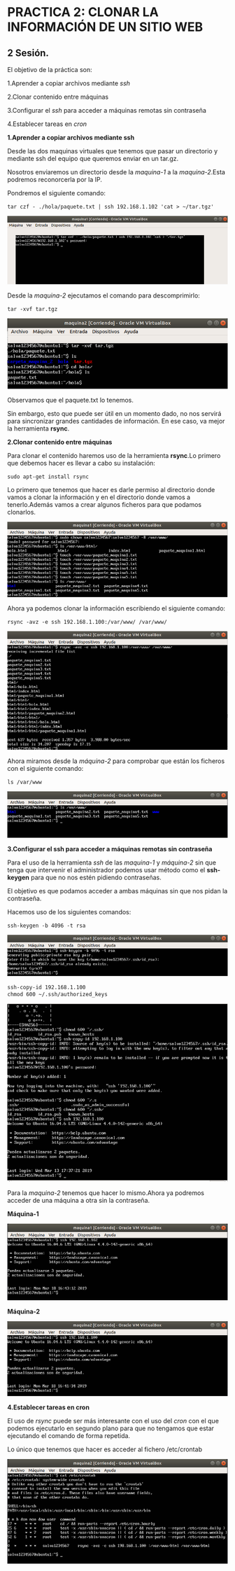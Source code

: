 
# PRACTICA 2: CLONAR LA INFORMACIÓN DE UN SITIO WEB
## 2 Sesión.

El objetivo de la práctica son:

1.Aprender a copiar archivos mediante *ssh*

2.Clonar contenido entre máquinas

3.Configurar el *ssh* para acceder a máquinas remotas sin contraseña

4.Establecer tareas en *cron*


**1.Aprender a copiar archivos mediante ssh**

Desde las dos maquinas virtuales que tenemos que pasar un directorio y mediante ssh del equipo que queremos enviar en un tar.gz.

Nosotros enviaremos un directorio desde la *maquina-1* a la *maquina-2*.Esta podremos reconorcerla por la IP.

Pondremos el siguiente comando:

~~~
tar czf - ./hola/paquete.txt | ssh 192.168.1.102 'cat > ~/tar.tgz'
~~~

![img](https://github.com/salva12345678/SWAP/blob/master/practica2/foto_1.png)

Desde la *maquina-2* ejecutamos el comando para descomprimirlo:

~~~
tar -xvf tar.tgz
~~~

![img](https://github.com/salva12345678/SWAP/blob/master/practica2/foto_2.png)

Observamos que el paquete.txt lo tenemos.

Sin embargo, esto que puede ser útil en un momento dado, no nos servirá para sincronizar grandes cantidades de información. En ese caso, va mejor la herramienta **rsync**.

**2.Clonar contenido entre máquinas**

Para clonar el contenido haremos uso de la herramienta **rsync**.Lo primero que debemos hacer es llevar a cabo su instalación:

~~~
sudo apt-get install rsync
~~~

Lo primero que tenemos que hacer es darle permiso al directorio donde vamos a clonar la información y en el directorio donde vamos a tenerlo.Además vamos a crear algunos ficheros para que podamos clonarlos.

![img](https://github.com/salva12345678/SWAP/blob/master/practica2/foto_3.png)

Ahora ya podemos clonar la información escribiendo el siguiente comando:

~~~
rsync -avz -e ssh 192.168.1.100:/var/www/ /var/www/
~~~

![img](https://github.com/salva12345678/SWAP/blob/master/practica2/foto_4.png)

Ahora miramos desde la *máquina-2* para comprobar que están los ficheros con el siguiente comando:

~~~
ls /var/www
~~~

![img](https://github.com/salva12345678/SWAP/blob/master/practica2/foto_5.png)

**3.Configurar el ssh para acceder a máquinas remotas sin contraseña**

Para el uso  de la herramienta *ssh* de las *maquina-1* y *máquina-2* sin que tenga que intervenir el administrador podemos usar método como el **ssh-keygen** para que no nos estén pidiendo contraseñas.

El objetivo es que podamos acceder a ambas máquinas sin que nos pidan la contraseña.

Hacemos uso de los siguientes comandos:

~~~
ssh-keygen -b 4096 -t rsa
~~~

![img](https://github.com/salva12345678/SWAP/blob/master/practica2/foto_7.png)

~~~
ssh-copy-id 192.168.1.100
chmod 600 ~/.ssh/authorized_keys
~~~

![img](https://github.com/salva12345678/SWAP/blob/master/practica2/foto_6.png)

Para la *maquina-2* tenemos que hacer lo mismo.Ahora ya podremos acceder de una máquina a otra sin la contraseña.

**Máquina-1**

![img](https://github.com/salva12345678/SWAP/blob/master/practica2/foto_8.png)

**Máquina-2**

![img](https://github.com/salva12345678/SWAP/blob/master/practica2/foto_9.png)

**4.Establecer tareas en cron**

El uso de *rsync* puede ser más interesante con el uso del *cron* con el que podemos ejecutarlo en segundo plano para que no tengamos que estar ejecutando el comando de forma repetida.

Lo único que tenemos que hacer es acceder al fichero /etc/crontab

![img](https://github.com/salva12345678/SWAP/blob/master/practica2/foto_10.png)

